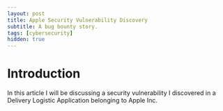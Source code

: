 ```yaml
---
layout: post
title: Apple Security Vulnerability Discovery
subtitle: A bug bounty story.
tags: [cybersecurity]
hidden: true
---
```


# Introduction

In this article I will be discussing a security vulnerability I discovered in a Delivery Logistic Application belonging to Apple Inc.

# 
